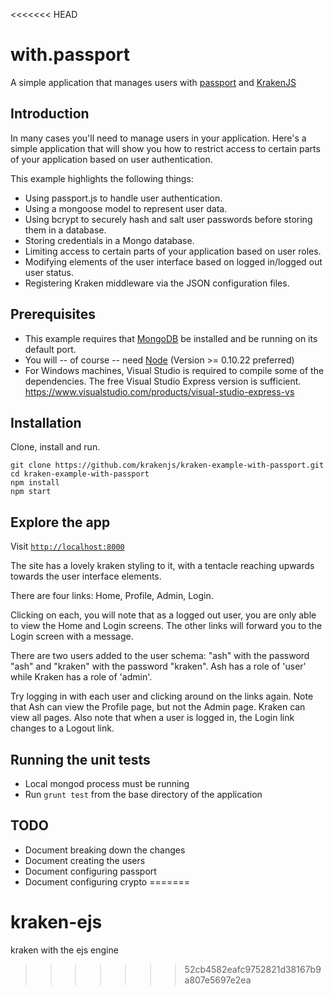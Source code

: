 <<<<<<< HEAD
# with.passport

A simple application that manages users with [passport](http://passportjs.org/) and [KrakenJS](http://www.krakenjs.com)

## Introduction
In many cases you'll need to manage users in your application. Here's a simple application that will show you how to restrict access to certain parts of your application based on user authentication.

This example highlights the following things:

* Using passport.js to handle user authentication.
* Using a mongoose model to represent user data.
* Using bcrypt to securely hash and salt user passwords before storing them in a database.
* Storing credentials in a Mongo database.
* Limiting access to certain parts of your application based on user roles.
* Modifying elements of the user interface based on logged in/logged out user status.
* Registering Kraken middleware via the JSON configuration files.


## Prerequisites
* This example requires that [MongoDB](http://www.mongodb.org/downloads) be installed and be running on its default port.
* You will -- of course -- need [Node](http://nodejs.org) (Version >= 0.10.22 preferred)
* For Windows machines, Visual Studio is required to compile some of the dependencies. The free Visual Studio Express version is sufficient. https://www.visualstudio.com/products/visual-studio-express-vs

## Installation
Clone, install and run.

```shell
git clone https://github.com/krakenjs/kraken-example-with-passport.git
cd kraken-example-with-passport
npm install
npm start
```

## Explore the app

Visit [`http://localhost:8000`](http://localhost:8000)

The site has a lovely kraken styling to it, with a tentacle reaching upwards towards the user interface elements.

There are four links: Home, Profile, Admin, Login.

Clicking on each, you will note that as a logged out user, you are only able to view the Home and Login screens. The other links will forward you to the Login screen with a message.

There are two users added to the user schema: "ash" with the password "ash" and "kraken" with the password "kraken". Ash has a role of 'user' while Kraken has a role of 'admin'.

Try logging in with each user and clicking around on the links again. Note that Ash can view the Profile page, but not the Admin page. Kraken can view all pages. Also note that when a user is logged in, the Login link changes to a Logout link.

## Running the unit tests

* Local mongod process must be running
* Run `grunt test` from the base directory of the application

## TODO
* Document breaking down the changes
* Document creating the users
* Document configuring passport
* Document configuring crypto
=======
# kraken-ejs
kraken with the ejs engine
>>>>>>> 52cb4582eafc9752821d38167b9a807e5697e2ea
